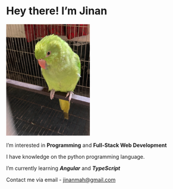 # Hey there! I’m Jinan

<img src="titin.jpg" alt="Parrot-Pet: TItin" height="300">

   I’m interested in **Programming** and **Full-Stack Web Development**
 
   I have knowledge on the python programming language.
 
   I’m currently learning ***Angular*** and ***TypeScript***
 
   Contact me via email - jinanmah@gmail.com
